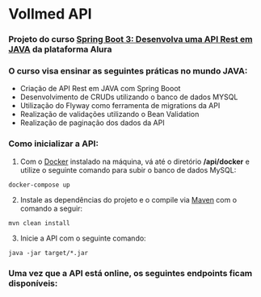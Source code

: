 # Vollmed API

### Projeto do curso [Spring Boot 3: Desenvolva uma API Rest em JAVA](https://cursos.alura.com.br/course/spring-boot-3-desenvolva-api-rest-java) da plataforma Alura

### O curso visa ensinar as seguintes práticas no mundo JAVA:

- Criação de API Rest em JAVA com Spring Booot
- Desenvolvimento de CRUDs utilizando o banco de dados MYSQL
- Utilização do Flyway como ferramenta de migrations da API
- Realização de validações utilizando o Bean Validation
- Realização de paginação dos dados da API

### Como inicializar a API:

1. Com o [Docker](https://docs.docker.com/get-docker/) instalado na máquina, vá até o diretório **/api/docker** e utilize o seguinte comando para subir o banco de dados MySQL:
```shell
docker-compose up
```

2. Instale as dependências do projeto e o compile via [Maven](https://maven.apache.org/download.cgi) com o comando a seguir: 
```shell
mvn clean install
```

3. Inicie a API com o seguinte comando:
```shell
java -jar target/*.jar
```

### Uma vez que a API está online, os seguintes endpoints ficam disponíveis: